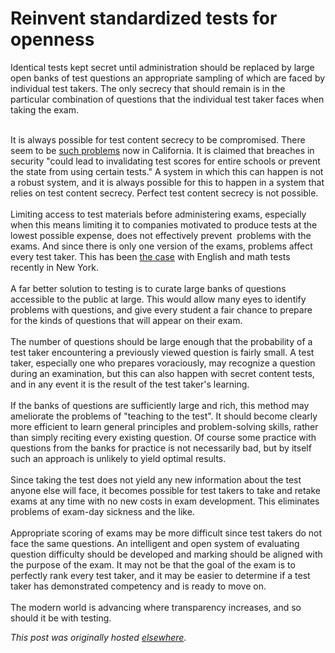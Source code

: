 # Reinvent standardized tests for openness

<div>
<p>Identical tests kept secret until administration should be replaced by large open banks of test questions an appropriate sampling of which are faced by individual test takers. The only secrecy that should remain is in the particular combination of questions that the individual test taker faces when taking the exam.</p>
<div><br></div>
<div>It is always possible for test content secrecy to be compromised. There seem to be <a href="http://www.latimes.com/news/local/la-me-0428-test-cheating-20120428,0,44798.story">such problems</a> now in California. It is claimed that breaches in security "<span>could lead to invalidating test scores for entire schools or prevent the state from using certain tests." A system in which this can happen is not a robust system, and it is always possible for this to happen in a system that relies on test content secrecy. Perfect test content secrecy is not possible.</span>
</div>
<div><span><br></span></div>
<div><span><span>Limiting access to test materials before administering exams, especially when this means limiting it to companies motivated to produce tests at the lowest possible expense, does not effectively prevent &#160;problems with the exams. And since there is only one version of the exams, problems affect every test taker. This has been <a href="http://online.wsj.com/article/AP27cd0558cb834317911059c15686c0a6.html">the case</a> with English and math tests recently in New York.</span></span></div>
<div><span><span><br></span></span></div>
<div><span><span>A far better solution to testing is to curate large banks of questions accessible to the public at large. This would allow many eyes to identify problems with questions, and give every student a fair chance to prepare for the kinds of questions that will appear on their exam.</span></span></div>
<div><span><span><br></span></span></div>
<div><span><span>The number of questions should be large enough that the probability of a test taker encountering a previously viewed question is fairly small. A test taker, especially one who prepares voraciously, may recognize a question during an examination, but this can also happen with secret content tests, and in any event it is the result of the test taker's learning.</span></span></div>
<div><span><span><br></span></span></div>
<div><span><span>If the banks of questions are sufficiently large and rich, this method may ameliorate the problems of "teaching to the test". It should become clearly more efficient to learn general principles and problem-solving skills, rather than simply reciting every existing question. Of course some practice with questions from the banks for practice is not necessarily bad, but by itself such an approach is unlikely to yield optimal results.</span></span></div>
<div><span><span><br></span></span></div>
<div><span><span>Since taking the test does not yield any new information about the test anyone else will face, it becomes possible for test takers to take and retake exams at any time with no new costs in exam development. This eliminates problems of exam-day sickness and the like.</span></span></div>
<div><span><span><br></span></span></div>
<div><span><span>Appropriate scoring of exams may be more difficult since test takers do not face the same questions. An intelligent and open system of evaluating question difficulty should be developed and marking should be aligned with the purpose of the exam. It may not be that the goal of the exam is to perfectly rank every test taker, and it may be easier to determine if a test taker has demonstrated competency and is ready to move on.</span></span></div>
<div><span><span><br></span></span></div>
<div><span><span>The modern world is advancing where transparency increases, and so should it be with testing.</span></span></div>
</div>


*This post was originally hosted [elsewhere](http://planspace.blogspot.com/2012/05/reinvent-standardized-tests-for.html).*
